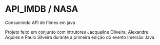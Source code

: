 # API_IMDB / NASA
Consumindo API de filmes em java

Projeto feito em conjunto com intrutores Jacqueline Oliveira, Alexandre Aquiles e Paulo Silveira durante a primeira edição do evento Imersão Java.
